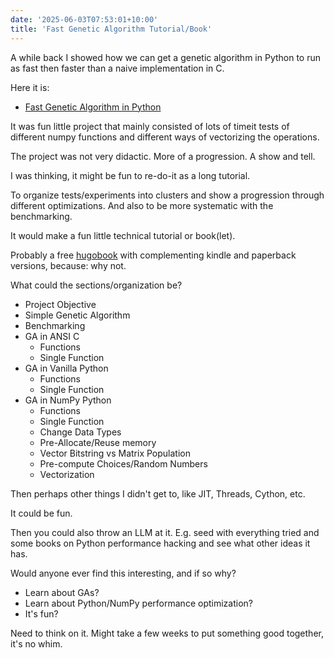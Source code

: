```yaml
---
date: '2025-06-03T07:53:01+10:00'
title: 'Fast Genetic Algorithm Tutorial/Book'
---
```


A while back I showed how we can get a genetic algorithm in Python to run as fast then faster than a naive implementation in C.

Here it is:

* [Fast Genetic Algorithm in Python](https://github.com/Jason2Brownlee/FastGeneticAlgorithm)

It was fun little project that mainly consisted of lots of timeit tests of different numpy functions and different ways of vectorizing the operations.

The project was not very didactic. More of a progression. A show and tell.

I was thinking, it might be fun to re-do-it as a long tutorial.

To organize tests/experiments into clusters and show a progression through different optimizations. And also to be more systematic with the benchmarking.

It would make a fun little technical tutorial or book(let).

Probably a free [hugobook](https://github.com/alex-shpak/hugo-book) with complementing kindle and paperback versions, because: why not.

What could the sections/organization be?

- Project Objective
- Simple Genetic Algorithm
- Benchmarking
- GA in ANSI C
	- Functions
	- Single Function
- GA in Vanilla Python
	- Functions
	- Single Function
- GA in NumPy Python
	- Functions
	- Single Function
	- Change Data Types
	- Pre-Allocate/Reuse memory
	- Vector Bitstring vs Matrix Population
	- Pre-compute Choices/Random Numbers
	- Vectorization

Then perhaps other things I didn't get to, like JIT, Threads, Cython, etc.

It could be fun.

Then you could also throw an LLM at it. E.g. seed with everything tried and some books on Python performance hacking and see what other ideas it has.

Would anyone ever find this interesting, and if so why?

- Learn about GAs?
- Learn about Python/NumPy performance optimization?
- It's fun?

Need to think on it. Might take a few weeks to put something good together, it's no whim.